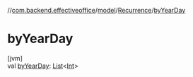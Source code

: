 //[com.backend.effectiveoffice](IdeaProjects/labs-office-elevator/effectiveOfficeBackend/documentation/gfm/index.md)/[model](IdeaProjects/labs-office-elevator/effectiveOfficeBackend/documentation/gfm/com.backend.effectiveoffice/model/index.md)/[Recurrence](IdeaProjects/labs-office-elevator/effectiveOfficeBackend/documentation/gfm/com.backend.effectiveoffice/model/-recurrence/index.md)/[byYearDay](IdeaProjects/labs-office-elevator/effectiveOfficeBackend/documentation/gfm/com.backend.effectiveoffice/model/-recurrence/by-year-day.md)

# byYearDay

[jvm]\
val [byYearDay](IdeaProjects/labs-office-elevator/effectiveOfficeBackend/documentation/gfm/com.backend.effectiveoffice/model/-recurrence/by-year-day.md): [List](https://kotlinlang.org/api/latest/jvm/stdlib/kotlin.collections/-list/index.html)&lt;[Int](https://kotlinlang.org/api/latest/jvm/stdlib/kotlin/-int/index.html)&gt;
